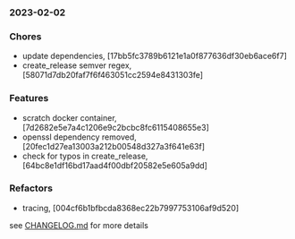 ### 2023-02-02

### Chores
+ update dependencies, [17bb5fc3789b6121e1a0f877636df30eb6ace6f7]
+ create_release semver regex, [58071d7db20faf7f6f463051cc2594e8431303fe]

### Features
+ scratch docker container, [7d2682e5e7a4c1206e9c2bcbc8fc6115408655e3]
+ openssl dependency removed, [20fec1d27ea13003a212b00548d327a3f641e63f]
+ check for typos in create_release, [64bc8e1df16bd17aad4f00dbf20582e5e605a9dd]

### Refactors
+ tracing, [004cf6b1bfbcda8368ec22b7997753106af9d520]


see <a href='https://github.com/mrjackwills/mealpedant_backup_server/blob/main/CHANGELOG.md'>CHANGELOG.md</a> for more details
